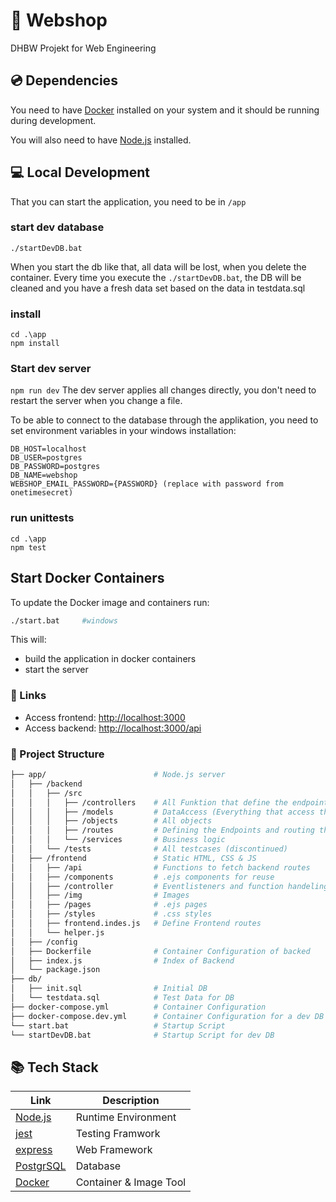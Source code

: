 # 🛒 Webshop
DHBW Projekt for Web Engineering

## 💿 Dependencies

You need to have [Docker](https://www.docker.com/) installed on your system and it should be running during development.

You will also need to have [Node.js](https://nodejs.org/en) installed.

## 💻 Local Development

That you can start the application, you need to be in `/app`

### start dev database

```
./startDevDB.bat
```

When you start the db like that, all data will be lost, when you delete the container.
Every time you execute the `./startDevDB.bat`, the DB will be cleaned and you have a fresh data set based on the data in testdata.sql


### install
```
cd .\app
npm install
```

### Start dev server

`npm run dev`
The dev server applies all changes directly, you don't need to restart the server when you change a file.

To be able to connect to the database through the applikation, you need to set environment variables in your windows installation:

```
DB_HOST=localhost
DB_USER=postgres
DB_PASSWORD=postgres
DB_NAME=webshop
WEBSHOP_EMAIL_PASSWORD={PASSWORD} (replace with password from onetimesecret)
```

### run unittests

```
cd .\app
npm test
```

## Start Docker Containers
To update the Docker image and containers run:

```bash
./start.bat     #windows
```

This will:
- build the application in docker containers
- start the server

### 🔗 Links

* Access frontend: [http://localhost:3000](http://localhost:3000)
* Access backend: [http://localhost:3000/api](http://localhost:3000/api)

### 📁 Project Structure

```bash
├── app/                        # Node.js server
│   ├── /backend
│   │   ├── /src
│   │   │   ├── /controllers    # All Funktion that define the endpoint and handles errors
│   │   │   ├── /models         # DataAccess (Everything that access the Database)
│   │   │   ├── /objects        # All objects
│   │   │   ├── /routes         # Defining the Endpoints and routing them to the function
│   │   │   └── /services       # Business logic
│   │   └── /tests              # All testcases (discontinued)
│   ├── /frontend               # Static HTML, CSS & JS
│   │   ├── /api                # Functions to fetch backend routes
│   │   ├── /components         # .ejs components for reuse
│   │   ├── /controller         # Eventlisteners and function handeling
│   │   ├── /img                # Images
│   │   ├── /pages              # .ejs pages
│   │   ├── /styles             # .css styles
│   │   ├── frontend.indes.js   # Define Frontend routes
│   │   └── helper.js
│   ├── /config
│   ├── Dockerfile              # Container Configuration of backed
│   ├── index.js                # Index of Backend
│   └── package.json
├── db/
│   ├── init.sql                # Initial DB
│   └── testdata.sql            # Test Data for DB
├── docker-compose.yml          # Container Configuration
├── docker-compose.dev.yml      # Container Configuration for a dev DB
└── start.bat                   # Startup Script
└── startDevDB.bat              # Startup Script for dev DB
```

## 📚 Tech Stack
| Link                                       | Description            |
| ------------------------------------------ | ---------------------- |
| [Node.js](https://nodejs.org/en)           | Runtime Environment    |
| [jest](https://www.npmjs.com/package/jest) | Testing Framwork       |
| [express](https://expressjs.com/)          | Web Framework          |
| [PostgrSQL](https://www.postgresql.org/)   | Database               |
| [Docker](https://www.docker.com/)          | Container & Image Tool |